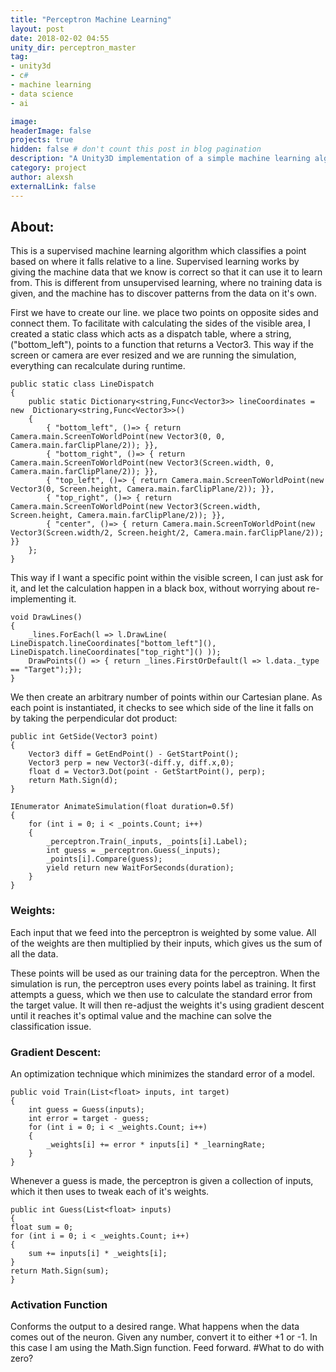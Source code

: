 ```yaml
---
title: "Perceptron Machine Learning"
layout: post
date: 2018-02-02 04:55
unity_dir: perceptron_master
tag: 
- unity3d
- c#
- machine learning
- data science
- ai

image: 
headerImage: false
projects: true
hidden: false # don't count this post in blog pagination
description: "A Unity3D implementation of a simple machine learning algorithm for a classification problem"
category: project
author: alexsh
externalLink: false
---
```


## About:

This is a supervised machine learning algorithm which classifies a point based on where it falls relative to a line. Supervised learning works by giving the machine data that we know is correct so that it can use it to learn from. This is different from unsupervised learning, where no training data is given, and the machine has to discover 
patterns from the data on it's own.


First we have to create our line. we place two points on opposite sides and connect them. To facilitate with calculating the sides of the visible area, I created a static class which acts as a dispatch table, where a string, ("bottom_left"), points to a function that returns a Vector3. This way if the screen or camera are ever resized and we are running the simulation, everything can recalculate during runtime. 

>  
	public static class LineDispatch  
	{
        public static Dictionary<string,Func<Vector3>> lineCoordinates = new  Dictionary<string,Func<Vector3>>()
        {
            { "bottom_left", ()=> { return Camera.main.ScreenToWorldPoint(new Vector3(0, 0, Camera.main.farClipPlane/2)); }},
            { "bottom_right", ()=> { return Camera.main.ScreenToWorldPoint(new Vector3(Screen.width, 0, Camera.main.farClipPlane/2)); }},
            { "top_left", ()=> { return Camera.main.ScreenToWorldPoint(new Vector3(0, Screen.height, Camera.main.farClipPlane/2)); }},
            { "top_right", ()=> { return Camera.main.ScreenToWorldPoint(new Vector3(Screen.width, Screen.height, Camera.main.farClipPlane/2)); }},
            { "center", ()=> { return Camera.main.ScreenToWorldPoint(new Vector3(Screen.width/2, Screen.height/2, Camera.main.farClipPlane/2)); }}
        };
    }


This way if I want a specific point within the visible screen, I can just ask for it, and let the calculation happen in a black box, without worrying about re-implementing it. 

> 
	void DrawLines()
	{
	    _lines.ForEach(l => l.DrawLine( LineDispatch.lineCoordinates["bottom_left"](), LineDispatch.lineCoordinates["top_right"]() ));
	    DrawPoints(() => { return _lines.FirstOrDefault(l => l.data._type == "Target");});
	}

We then create an arbitrary number of points within our Cartesian plane. As each point is instantiated, it checks to see which side of the line it falls on by taking the perpendicular dot product:

>    
	public int GetSide(Vector3 point)
	{
	    Vector3 diff = GetEndPoint() - GetStartPoint();
	    Vector3 perp = new Vector3(-diff.y, diff.x,0);
	    float d = Vector3.Dot(point - GetStartPoint(), perp);
	    return Math.Sign(d);
	}



>
	IEnumerator AnimateSimulation(float duration=0.5f)
	{
	    for (int i = 0; i < _points.Count; i++)
	    { 
	        _perceptron.Train(_inputs, _points[i].Label);
	        int guess = _perceptron.Guess(_inputs);
	        _points[i].Compare(guess);
	        yield return new WaitForSeconds(duration);
	    }
	}



### Weights:
Each input that we feed into the perceptron is weighted by some value. All of the weights are then multiplied by their inputs, which gives us the sum of all the data.

These points will be used as our training data for the perceptron. 
When the simulation is run, the perceptron uses every points label as training. 
It first attempts a guess, which we then use to calculate the standard error
from the target value. It will then re-adjust the weights it's using gradient descent until it reaches it's optimal value and the machine can solve the classification issue.


### Gradient Descent:
An optimization technique which minimizes the standard error of a model. 



>
	public void Train(List<float> inputs, int target)
	{
	    int guess = Guess(inputs);
	    int error = target - guess;
	    for (int i = 0; i < _weights.Count; i++)
	    {
	        _weights[i] += error * inputs[i] * _learningRate;    
	    }
	}



Whenever a guess is made, the perceptron is given a collection of inputs,
which it then uses to tweak each of it's weights.
> 
	public int Guess(List<float> inputs)
	{
    float sum = 0;
    for (int i = 0; i < _weights.Count; i++)
    {
        sum += inputs[i] * _weights[i];   
    }
    return Math.Sign(sum);
	}

### Activation Function
Conforms the output to a desired range. What happens when the data comes
out of the neuron. Given any number, convert it to either +1 or -1. In this case 
I am using the Math.Sign function. Feed forward.
#What to do with zero?

